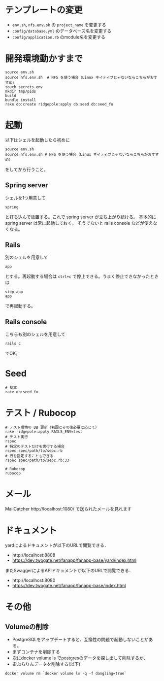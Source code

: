 # テンプレートの変更

- `env.sh`, `nfs.env.sh` の `project_name` を変更する
- `config/database.yml` のデータベース名を変更する
- `config/application.rb` のmodule名を変更する


# 開発環境動かすまで

```
source env.sh
source nfs.env.sh  # NFS を使う場合（Linux ネイティブじゃないならこちらがおすすめ）
touch secrets.env
mkdir tmp/pids
build
bundle install
rake db:create ridgepole:apply db:seed db:seed_fu
```

# 起動
以下はシェルを起動したら初めに

```
source env.sh
source nfs.env.sh # NFS を使う場合（Linux ネイティブじゃないならこちらがおすすめ）
```

をしてから行うこと。

## Spring server

シェルを1つ用意して

```
spring
```

と打ち込んで放置する。これで spring server が立ち上がり続ける。
基本的に spring server は常に起動しておく。
そうでないと rails console などが使えなくなる。

## Rails

別のシェルを用意して

```
app
```

とする。再起動する場合は `ctrl+c` で停止できる。うまく停止できなかったときは

```
stop app
app
```

で再起動する。

## Rails console

こちらも別のシェルを用意して

```
rails c
```

でOK。

# Seed

```
# 基本
rake db:seed_fu
```


# テスト / Rubocop

```
# テスト環境の DB 更新（初回とその後必要に応じて）
rake ridgepole:apply RAILS_ENV=test
# テスト実行
rspec
# 特定のテストだけを実行する場合
rspec spec/path/to/sepc.rb
# 行を指定することもできる
rspec spec/path/to/sepc.rb:33

# Rubocop
rubocop
```

# メール

MailCatcher http://localhost:1080/ で送られたメールを見れます

# ドキュメント

yardによるドキュメントが以下のURLで閲覧できる．

- http://localhost:8808
- https://dev.twogate.net/fanapp/fanapp-base/yard/index.html


またSwaggerによるAPIドキュメントが以下のURLで閲覧できる．

- http://localhost:8080
- https://dev.twogate.net/fanapp/fanapp-base/index.html

# その他
## Volumeの削除

- PostgreSQLをアップデートすると、互換性の問題で起動しないことがある。
- まずコンテナを削除する
- 次にdocker volume ls でpostgresのデータを探し出して削除するか、
- 宙ぶらりんデータを削除する(以下)

```
docker volume rm `docker volume ls -q -f dangling=true`
```
